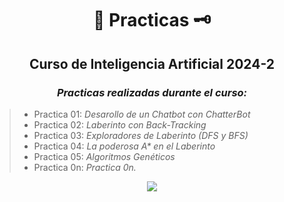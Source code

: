 <div align="center">

#  📜 Practicas 🗝️

##   Curso de Inteligencia Artificial 2024-2
 
###  <em> Practicas realizadas durante el curso: </em>
</div>

> -  Practica 01: <em> Desarollo de un Chatbot con ChatterBot </em>
> -  Practica 02: <em> Laberinto con Back-Tracking </em>
> -  Practica 03: <em> Exploradores de Laberinto (DFS y BFS) </em>
> -  Practica 04: <em> La poderosa A* en el Laberinto </em>
> -  Practica 05: <em> Algoritmos Genéticos </em>
> -  Practica 0n: <em> Practica 0n. </em>



<div align="center">

[![](https://media.giphy.com/media/l4JzdwJ33hz12Gw6s/giphy.gif)](https://www.youtube.com/watch?v=d55ELY17CFM)

</div>

